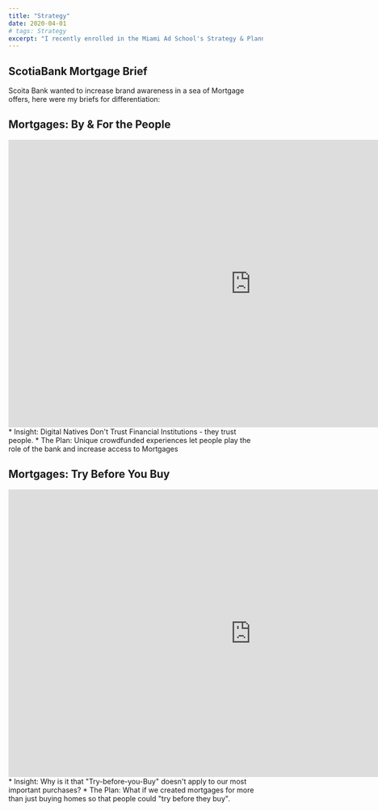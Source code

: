 ```yaml
---
title: "Strategy"
date: 2020-04-01
# tags: Strategy
excerpt: "I recently enrolled in the Miami Ad School's Strategy & Planning bootcamp. Briefs, ideas, and more will be posted here, thanks for checking it out!"
---
```



## ScotiaBank Mortgage Brief

Scoita Bank wanted to increase brand awareness in a sea of Mortgage offers, here were my briefs for differentiation:

## Mortgages: By & For the People

<iframe src="https://docs.google.com/presentation/d/11oLhaDZs0OS8Y7gs3Ly4tg4eprcpCrU2EgdMD46tBnI/embed?start=false&loop=true&delayms=5000" frameborder="0" width="960" height="569" allowfullscreen="true" mozallowfullscreen="true" webkitallowfullscreen="true"></iframe>
* Insight: Digital Natives Don't Trust Financial Institutions - they trust people.
* The Plan: Unique crowdfunded experiences let people play the role of the bank and increase access to Mortgages

## Mortgages: Try Before You Buy
<iframe src="https://docs.google.com/presentation/d/1HiPiHohY6vI3Xy9ZxxCDy32O6S42NhVnCbzQ16qMsK8/embed?start=false&loop=true&delayms=5000" frameborder="0" width="960" height="569" allowfullscreen="true" mozallowfullscreen="true" webkitallowfullscreen="true"></iframe>
* Insight: Why is it that "Try-before-you-Buy" doesn't apply to our most important purchases?
* The Plan: What if we created mortgages for more than just buying homes so that people could "try before they buy".
